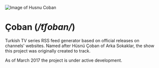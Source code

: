 ![Image of Husnu Coban](http://i65.tinypic.com/1zokg3b.jpg)
# Çoban (*/t͡ʃobɑn/*)
Turkish TV series RSS feed generator based on official releases on channels' websites. Named after Hüsnü Çoban of Arka Sokaklar, the show this project was originally created to track.

As of March 2017 the project is under active development.
